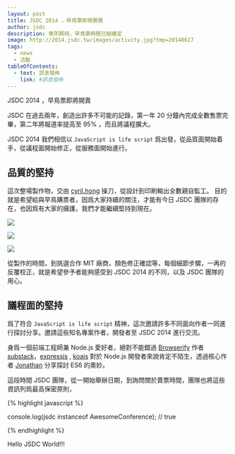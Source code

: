 ```yaml
---
layout: post
title: JSDC 2014 ，早鳥票即將開賣
author: jsdc
description: 衆所期待，早鳥票時間已經確定
image: http://2014.jsdc.tw/images/activity.jpg?tmp=20140617
tags:
  - news
  - 活動
tableOfContents:
  - text: 訊息發佈
    link: #訊息發佈
---
```


JSDC 2014 ，早鳥票即將開賣

JSDC 在過去兩年，創造出許多不可能的記錄，第一年 20 分鐘內完成全數售票完畢，第二年將報道率提高至 95% ，而且將議程擴大。

JSDC 2014 我們相信以 `JavaScript is life script` 爲出發，從品質面開始着手，從議程面開始修正，從服務面開始進行。

## 品質的堅持

這次整場製作物，交由 [cyril.hong](https://www.facebook.com/cyril.hong) 操刀，從設計到印刷輸出全數親自監工。 目的就是希望給與早鳥購票者，因爲大家持續的關注，才能有今日 JSDC 團隊的存在，也因爲有大家的擁護，我們才能繼續堅持到現在。

![](https://photos-6.dropbox.com/t/0/AADzjMfVcw0jzbyJfAAx7mycFGvLjduVc0Bj-MS2rEil2g/12/9662264/jpeg/1024x768/3/1407582000/0/2/10555306_10203641768781288_2110680639_o.jpg/X3wjQJ0Uedima47EG9PMjhpLw-T6vwyuqxnM8vrytdo)

![](https://photos-6.dropbox.com/t/0/AACY0DY7LCAPIg7K-DddPH4wCF4RkLiFldil0jTmj6uRVw/12/9662264/jpeg/1024x768/3/1407582000/0/2/10569813_10203641768821289_1257322490_o.jpg/V-XCmaJLzoujGCCL8bDPKsGa8r2kralSFDHDt4-SvXI)

![](https://photos-5.dropbox.com/t/0/AACWLQW6Qb88oKL6w0pHOwTbe2nTas3SI0A-EhD4FIeisA/12/9662264/jpeg/1024x768/3/1407582000/0/2/10559350_10203641769781313_1597446470_n.jpg/DSclk70AIco3CzOuwqpC-DXvGFG_XxMOLxjHppRDkjs)

從製作的時間，到挑選合作 MIT 廠商，顏色修正確認等，每個細節步驟，一再的反覆校正，就是希望參予者能夠感受到 JSDC 2014 的不同，以及 JSDC 團隊的用心。

## 議程面的堅持

爲了符合 `JavaScript is life script` 精神，這次邀請許多不同面向作者一同進行探討分享。邀請這些知名專案作者，開發者至 JSDC 2014 進行交流。

身爲一個前端工程師兼 Node.js 愛好者，絕對不能錯過 [Browserify](http://browserify.org/) 作者 [substack](https://github.com/substack/)，[expressjs](http://expressjs.com/) , [koajs](http://koajs.com/) 對於 Node.js 開發者來說肯定不陌生，透過核心作者 [Jonathan](https://github.com/jonathanong) 分享探討 ES6 的奧妙。




這段時間 JSDC 團隊，從一開始舉辦日期，到詢問關於賣票時間，團隊也將這些資訊列爲最高保密原則，

{% highlight javascript %}

console.log(jsdc instanceof AwesomeConference); // true

{% endhighlight %}

Hello JSDC World!!!
